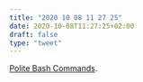 ```yaml
---
title: "2020 10 08 11 27 25"
date: 2020-10-08T11:27:25+02:00
draft: false
type: "tweet"
---
```

[Polite Bash Commands](https://meyerweb.com/eric/thoughts/2020/09/29/polite-bash-commands/).
